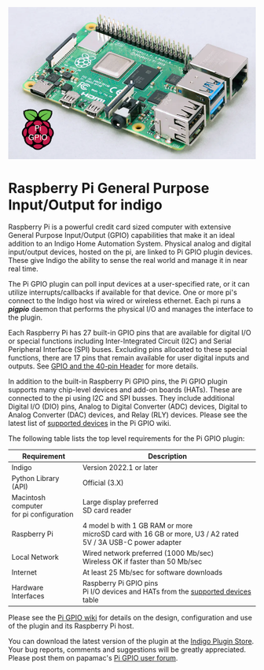 ![](https://raw.githubusercontent.com/papamac/PiGPIO/master/files/raspi4b.png)

# Raspberry Pi General Purpose Input/Output for indigo

Raspberry Pi is a powerful credit card sized computer with extensive General
Purpose Input/Output (GPIO) capabilities that make it an ideal addition to an
Indigo Home Automation System.  Physical analog and digital input/output
devices, hosted on the pi, are linked to Pi GPIO plugin devices. These give
Indigo the ability to sense the real world and manage it in near real time.

The Pi GPIO plugin can poll input devices at a user-specified rate, or it can
utilize interrupts/callbacks if available for that device. One or more pi's
connect to the Indigo host via wired or wireless ethernet. Each pi runs a
**_pigpio_** daemon that performs the physical I/O and manages the interface to the
plugin.

Each Raspberry Pi has 27 built-in GPIO pins that are available for digital I/O
or special functions including Inter-Integrated Circuit (I2C) and Serial
Peripheral Interface (SPI) buses. Excluding pins allocated to these special
functions, there are 17 pins that remain available for user digital inputs and
outputs. See
[GPIO and the 40-pin Header](https://raspberrypi.com/documentation/computers/os.html#gpio-and-the-40-pin-header)
for more details.

In addition to the built-in Raspberry Pi GPIO pins, the Pi GPIO plugin supports
many chip-level devices and add-on boards (HATs). These are connected to the pi
using I2C and SPI busses. They include additional Digital I/O (DIO) pins,
Analog to Digital Converter (ADC) devices, Digital to Analog Converter (DAC)
devices, and Relay (RLY) devices. Please see the latest list of
[supported devices](https://github.com/papamac/PiGPIO/wiki/Supported-Devices)
in the Pi GPIO wiki.

The following table lists the top level requirements for the Pi GPIO plugin:

| Requirement                                 | Description                                                                                                                                     |
|---------------------------------------------|-------------------------------------------------------------------------------------------------------------------------------------------------|
| Indigo                                      | Version 2022.1 or later                                                                                                                         |
| Python Library (API)                        | Official (3.X)                                                                                                                                  |
| Macintosh computer<br/>for pi configuration | Large display preferred<br/>SD card reader                                                                                                      |
| Raspberry Pi                                | 4 model b with 1 GB RAM or more<br/>microSD card with 16 GB or more, U3 / A2 rated<br/>5V / 3A USB-C power adapter                              |
| Local Network                               | Wired network preferred (1000 Mb/sec)<br/>Wireless OK if faster than 50 Mb/sec                                                                  |
| Internet                                    | At least 25 Mb/sec for software downloads                                                                                                       |
| Hardware Interfaces                         | Raspberry Pi GPIO pins<br/>Pi I/O devices and HATs from the [supported devices](https://github.com/papamac/PiGPIO/wiki/Supported-Devices) table |

Please see the [Pi GPIO wiki](https://github.com/papamac/PiGPIO/wiki/Overview)
for details on the design, configuration and use of the plugin and its
Raspberry Pi host.

You can download the latest version of the plugin at the 
[Indigo Plugin Store](https://indigodomo.com/pluginstore).
Your bug reports, comments and suggestions will be greatly appreciated.  Please
post them on papamac's [Pi GPIO user forum](https://forums.indigodomo.com/viewforum.php?f=375).